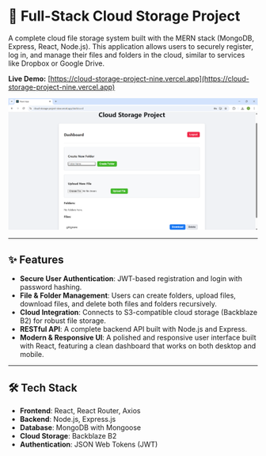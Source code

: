 # 📁 Full-Stack Cloud Storage Project

A complete cloud file storage system built with the MERN stack (MongoDB, Express, React, Node.js). This application allows users to securely register, log in, and manage their files and folders in the cloud, similar to services like Dropbox or Google Drive.

**Live Demo:** [https://cloud-storage-project-nine.vercel.app](https://cloud-storage-project-nine.vercel.app)

![Project Screenshot](./assets/Dashboard.png)

---

## ✨ Features

- **Secure User Authentication**: JWT-based registration and login with password hashing.
- **File & Folder Management**: Users can create folders, upload files, download files, and delete both files and folders recursively.
- **Cloud Integration**: Connects to S3-compatible cloud storage (Backblaze B2) for robust file storage.
- **RESTful API**: A complete backend API built with Node.js and Express.
- **Modern & Responsive UI**: A polished and responsive user interface built with React, featuring a clean dashboard that works on both desktop and mobile.

---

## 🛠️ Tech Stack

- **Frontend**: React, React Router, Axios
- **Backend**: Node.js, Express.js
- **Database**: MongoDB with Mongoose
- **Cloud Storage**: Backblaze B2
- **Authentication**: JSON Web Tokens (JWT)